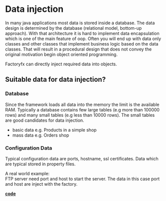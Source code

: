 # Data injection
In many java applications most data is stored inside a database. 
The data design is determined by the database (relational model, bottom-up approach).
With that architecture it is hard to implement data encapsulation which is one of the main feature of oop.
Often you will end up with data only classes and other classes that implement business logic based on the data classes. 
That will result in a procedural design that does not convey the original motivation begin object oriented programming. 

Factoryfx can directly inject required data into objects.

## Suitable data for data injection?
### Database
Since the framework loads all data into the memory the limit is the available RAM.
Typically a database contains few large tables (e.g more than 100000 rows) and many small tables (e.g less than 10000 rows).
The small tables are good candidates for data injection.
* basic data e.g. Products in a simple shop
* mass data e.g. Orders shop 

### Configuration Data
Typical configuration data are ports, hostname, ssl certificates. Data which are typical stored in property files.


A real world example:<br/>
FTP server need port and host to start the server. The data in this case port and host are inject with the factory.

[**code**](https://github.com/factoryfx/factoryfx/tree/master/docu/src/main/java/io/github/factoryfx/docu/datainjection)